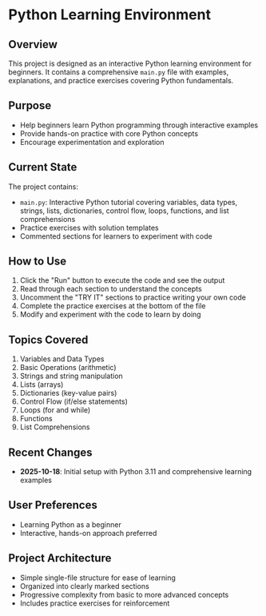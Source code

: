 # Python Learning Environment

## Overview
This project is designed as an interactive Python learning environment for beginners. It contains a comprehensive `main.py` file with examples, explanations, and practice exercises covering Python fundamentals.

## Purpose
- Help beginners learn Python programming through interactive examples
- Provide hands-on practice with core Python concepts
- Encourage experimentation and exploration

## Current State
The project contains:
- `main.py`: Interactive Python tutorial covering variables, data types, strings, lists, dictionaries, control flow, loops, functions, and list comprehensions
- Practice exercises with solution templates
- Commented sections for learners to experiment with code

## How to Use
1. Click the "Run" button to execute the code and see the output
2. Read through each section to understand the concepts
3. Uncomment the "TRY IT" sections to practice writing your own code
4. Complete the practice exercises at the bottom of the file
5. Modify and experiment with the code to learn by doing

## Topics Covered
1. Variables and Data Types
2. Basic Operations (arithmetic)
3. Strings and string manipulation
4. Lists (arrays)
5. Dictionaries (key-value pairs)
6. Control Flow (if/else statements)
7. Loops (for and while)
8. Functions
9. List Comprehensions

## Recent Changes
- **2025-10-18**: Initial setup with Python 3.11 and comprehensive learning examples

## User Preferences
- Learning Python as a beginner
- Interactive, hands-on approach preferred

## Project Architecture
- Simple single-file structure for ease of learning
- Organized into clearly marked sections
- Progressive complexity from basic to more advanced concepts
- Includes practice exercises for reinforcement
